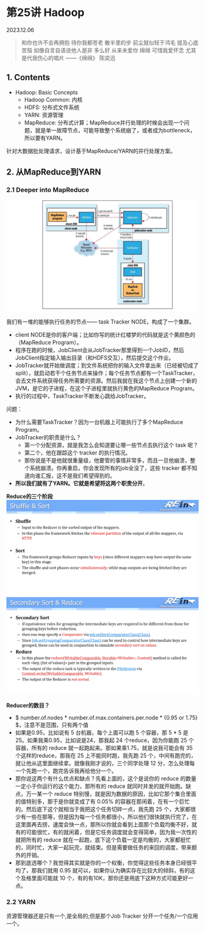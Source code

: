 # 第25讲 Hadoop

2023.12.06

> 和你也许不会再拥抱 待你我都苍老
散半里的步 前尘就似轻于鸿毛
提及心底苦恼 如像自言自语说他人是非 多么好
从来未爱你 绵绵
可惜我爱怀念 尤其是代我伤心的唱片
> ——《绵绵》 陈奕迅

## 1. Contents

- Hadoop: Basic Concepts
  - Hadoop Common: 内核
  - HDFS: 分布式文件系统
  - YARN: 资源管理
  - MapReduce: 分布式计算；MapReduce并行处理的时候会出现一个问题，就是单一故障节点，可能导致整个系统崩了，或者成为bottleneck，所以要有YARN。

针对大数据批处理请求，设计基于MapReduce/YARN的并行处理方案。

## 2. 从MapReduce到YARN

### 2.1 Deeper into MapReduce

![](./res/jobtracker.png)

我们有一堆的能够执行任务的节点—— task Tracker NODE，构成了一个集群。

- client NODE是你的客户端；比如你写的统计红楼梦的代码就是这个黄颜色的（MapReduce Program）。
- 程序在跑的时候，JobClient会从JobTracker那里得到一个JobID，然后JobClient指定输入输出目录（和HDFS交互），然后提交这个作业。
- JobTracker就开始做调度；到文件系统把你的输入文件拿出来（已经被切成了split），就启动若干个任务节点来操作；每个任务节点都有一个TaskTracker，会去文件系统获得任务所需要的资源。然后我就在我这个节点上创建一个新的JVM，是它的子进程，在这个子进程里就执行黄色的MapReduce Program。
- 执行的过程中，TaskTracker不断发心跳给JobTracker。

问题：
- 为什么需要TaskTracker？因为一台机器上可能执行了多个MapReduce Program。
- JobTracker的职责是什么？
  - 第一个分配资源，就是我怎么会知道要让哪一些节点去执行这个 task 呢？
  - 第二个，他在跟踪这个 tracker 的执行情况。
  - 那你说是不是他就很重量级，他要管的事情非常多，而且一旦他崩溃，整个系统崩溃。你再重启，你会发现所有的job全没了，这些 tracker 都不知道向谁汇报，这不是我们希望得到的。
- **所以我们就有了YARN。它就是希望将这两个职责分开**。

**Reduce的三个阶段**
![](./res/reduce1.png)
![](./res/reduce2.png)

**Reducer的数目？**
  - $ number.of.nodes * number.of.max.containers.per.node * {0.95 or 1.75} $，注意不是范围，只有两个值
- 如果是0.95，比如说有 5 台机器，每个上面可以跑 5 个容器，那 5 * 5 是25。如果我乘0.95，比如说是24，那我起 24 个reduce，因为你能跑 25 个容器，所有的 reduce 就一起跑起来。那如果乘1.75，就是说我可能会有 35 个这样的reduce，那我在 25 上不能同时跑，我先跑 25 个，中间有跑完的，就让他从这里面继续拿。就像我刚才说的，三个同学处理 12 分，怎么处理每一个先跑一个，跑完告诉我再给他分一个。
- 那你说这两个有什么优点和缺点？先看上面的，这个是说你的 reduce 的数量一定小于你运行的这个能力，那所有的 reduce 就同时并发的就开始跑。缺点，万一某一个 reduce 特别慢，就是因为数据的原因，比如它那个集合里面的值特别多，那于是你就变成了有 0.05% 的容器在那闲着，在有一个巨忙的。然后底下这个就相当于我把这个任务切碎一点，我先跑 25 个，大家都很少有一些在那等，但是因为每一个任务都很小，所以他们很快就执行完了，在这里面再去捞，速度会快一点，那所以你就会看到上面那个负载均衡不好，就有的可能很忙，有的就闲着，但是它任务调度就会变得简单，因为我一次性的就把所有的 reduce 就在一起跑，底下这个负载一定是均衡的，大家都挺忙的，同时忙，大家一起玩完，就结束。但是需要做任务的来回的调度，带来额外的开销。
- 那到底选哪个？我觉得其实就是你的一个权衡，你觉得这些任务本身已经很平均了，那我们就用 0.95 就可以，如果你认为确实存在比较大的倾斜，有的这个及格里面可能就 10 个，有的有10K，那你还是用底下这种方式可能更好一点。

### 2.2 YARN

资源管理器还是只有一个,是全局的;但是那个Job
 Tracker 分开一个任务/一个应用一个。